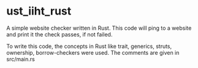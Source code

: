 # ust_iiht_rust

A simple website checker written in Rust.
This code will ping to a website and print it the
check passes, if not failed. 

To write this code, the concepts in Rust like trait, generics,
struts, ownership, borrow-checkers were used. The comments are given
in src/main.rs
